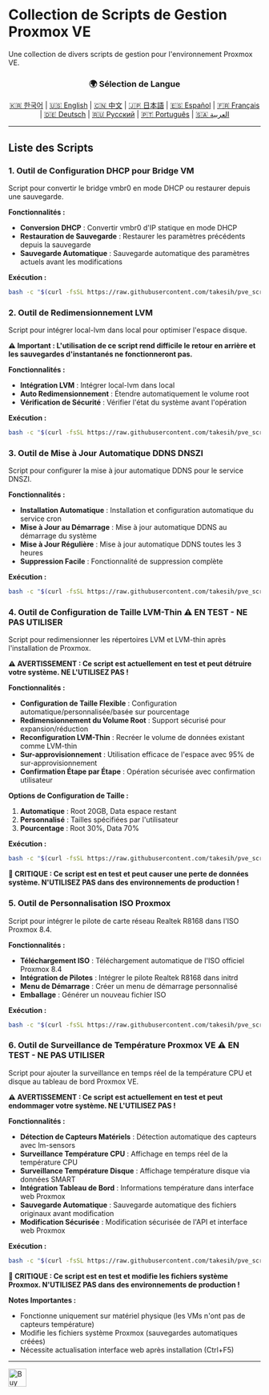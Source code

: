 # Collection de Scripts de Gestion Proxmox VE
Une collection de divers scripts de gestion pour l'environnement Proxmox VE.

<div align="center">
  <h3>🌍 Sélection de Langue</h3>
  <a href="README.md">🇰🇷 한국어</a> |
  <a href="README_EN.md">🇺🇸 English</a> |
  <a href="README_CN.md">🇨🇳 中文</a> |
  <a href="README_JP.md">🇯🇵 日本語</a> |
  <a href="README_ES.md">🇪🇸 Español</a> |
  <a href="README_FR.md">🇫🇷 Français</a> |
  <a href="README_DE.md">🇩🇪 Deutsch</a> |
  <a href="README_RU.md">🇷🇺 Русский</a> |
  <a href="README_PT.md">🇵🇹 Português</a> |
  <a href="README_AR.md">🇸🇦 العربية</a>
</div>

---

## Liste des Scripts

### 1. Outil de Configuration DHCP pour Bridge VM
Script pour convertir le bridge vmbr0 en mode DHCP ou restaurer depuis une sauvegarde.

**Fonctionnalités :**
- **Conversion DHCP** : Convertir vmbr0 d'IP statique en mode DHCP
- **Restauration de Sauvegarde** : Restaurer les paramètres précédents depuis la sauvegarde
- **Sauvegarde Automatique** : Sauvegarde automatique des paramètres actuels avant les modifications

**Exécution :**
```bash
bash -c "$(curl -fsSL https://raw.githubusercontent.com/takesih/pve_script/main/pve_vmbr0_dhcp.sh)"
```

### 2. Outil de Redimensionnement LVM
Script pour intégrer local-lvm dans local pour optimiser l'espace disque.

**⚠️ Important : L'utilisation de ce script rend difficile le retour en arrière et les sauvegardes d'instantanés ne fonctionneront pas.**

**Fonctionnalités :**
- **Intégration LVM** : Intégrer local-lvm dans local
- **Auto Redimensionnement** : Étendre automatiquement le volume root
- **Vérification de Sécurité** : Vérifier l'état du système avant l'opération

**Exécution :**
```bash
bash -c "$(curl -fsSL https://raw.githubusercontent.com/takesih/pve_script/main/pve_lvm_resize.sh)"
```

### 3. Outil de Mise à Jour Automatique DDNS DNSZI
Script pour configurer la mise à jour automatique DDNS pour le service DNSZI.

**Fonctionnalités :**
- **Installation Automatique** : Installation et configuration automatique du service cron
- **Mise à Jour au Démarrage** : Mise à jour automatique DDNS au démarrage du système
- **Mise à Jour Régulière** : Mise à jour automatique DDNS toutes les 3 heures
- **Suppression Facile** : Fonctionnalité de suppression complète

**Exécution :**
```bash
bash -c "$(curl -fsSL https://raw.githubusercontent.com/takesih/pve_script/main/dnszi_ddns_setup.sh)"
```

### 4. Outil de Configuration de Taille LVM-Thin ⚠️ **EN TEST - NE PAS UTILISER**
Script pour redimensionner les répertoires LVM et LVM-thin après l'installation de Proxmox.

**⚠️ AVERTISSEMENT : Ce script est actuellement en test et peut détruire votre système. NE L'UTILISEZ PAS !**

**Fonctionnalités :**
- **Configuration de Taille Flexible** : Configuration automatique/personnalisée/basée sur pourcentage
- **Redimensionnement du Volume Root** : Support sécurisé pour expansion/réduction
- **Reconfiguration LVM-Thin** : Recréer le volume de données existant comme LVM-thin
- **Sur-approvisionnement** : Utilisation efficace de l'espace avec 95% de sur-approvisionnement
- **Confirmation Étape par Étape** : Opération sécurisée avec confirmation utilisateur

**Options de Configuration de Taille :**
1. **Automatique** : Root 20GB, Data espace restant
2. **Personnalisé** : Tailles spécifiées par l'utilisateur
3. **Pourcentage** : Root 30%, Data 70%

**Exécution :**
```bash
bash -c "$(curl -fsSL https://raw.githubusercontent.com/takesih/pve_script/main/pve_lvm_thin_setup.sh)"
```

**🚨 CRITIQUE : Ce script est en test et peut causer une perte de données système. N'UTILISEZ PAS dans des environnements de production !**

### 5. Outil de Personnalisation ISO Proxmox
Script pour intégrer le pilote de carte réseau Realtek R8168 dans l'ISO Proxmox 8.4.

**Fonctionnalités :**
- **Téléchargement ISO** : Téléchargement automatique de l'ISO officiel Proxmox 8.4
- **Intégration de Pilotes** : Intégrer le pilote Realtek R8168 dans initrd
- **Menu de Démarrage** : Créer un menu de démarrage personnalisé
- **Emballage** : Générer un nouveau fichier ISO

**Exécution :**
```bash
bash -c "$(curl -fsSL https://raw.githubusercontent.com/takesih/pve_script/main/proxmox_iso_customize.sh)"
```

### 6. Outil de Surveillance de Température Proxmox VE ⚠️ **EN TEST - NE PAS UTILISER**
Script pour ajouter la surveillance en temps réel de la température CPU et disque au tableau de bord Proxmox VE.

**⚠️ AVERTISSEMENT : Ce script est actuellement en test et peut endommager votre système. NE L'UTILISEZ PAS !**

**Fonctionnalités :**
- **Détection de Capteurs Matériels** : Détection automatique des capteurs avec lm-sensors
- **Surveillance Température CPU** : Affichage en temps réel de la température CPU
- **Surveillance Température Disque** : Affichage température disque via données SMART
- **Intégration Tableau de Bord** : Informations température dans interface web Proxmox
- **Sauvegarde Automatique** : Sauvegarde automatique des fichiers originaux avant modification
- **Modification Sécurisée** : Modification sécurisée de l'API et interface web Proxmox

**Exécution :**
```bash
bash -c "$(curl -fsSL https://raw.githubusercontent.com/takesih/pve_script/main/pve_temperature_monitor.sh)"
```

**🚨 CRITIQUE : Ce script est en test et modifie les fichiers système Proxmox. N'UTILISEZ PAS dans des environnements de production !**

**Notes Importantes :**
- Fonctionne uniquement sur matériel physique (les VMs n'ont pas de capteurs température)
- Modifie les fichiers système Proxmox (sauvegardes automatiques créées)
- Nécessite actualisation interface web après installation (Ctrl+F5)

---

<a href='https://ko-fi.com/R6R71ILZQL' target='_blank'><img height='36' style='border:0px;height:36px;' src='https://storage.ko-fi.com/cdn/kofi3.png?v=6' border='0' alt='Buy Me a Coffee at ko-fi.com' /></a> 